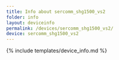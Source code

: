 ```yaml
---
title: Info about sercomm_shg1500_vs2
folder: info
layout: deviceinfo
permalink: /devices/sercomm_shg1500_vs2/
device: sercomm_shg1500_vs2
---
```

{% include templates/device_info.md %}
